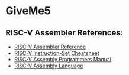 # GiveMe5

## RISC-V Assembler References:

- [RISC-V Assembler Reference](https://website-name.com](https://michaeljclark.github.io/asm.html)https://michaeljclark.github.io/asm.html)  
- [RISC-V Instruction-Set Cheatsheet](https://itnext.io/risc-v-instruction-set-cheatsheet-70961b4bbe8)  
- [RISC-V Assembly Programmers Manual](https://github.com/riscv-non-isa/riscv-asm-manual/blob/master/riscv-asm.md)  
- [RISC-V Assembly Language](https://web.eecs.utk.edu/~smarz1/courses/ece356/notes/assembly/)  





